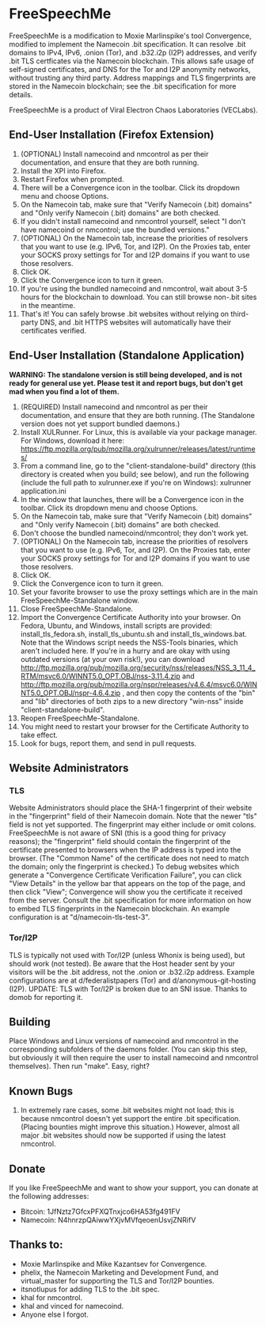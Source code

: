# FreeSpeechMe

FreeSpeechMe is a modification to Moxie Marlinspike's tool Convergence, modified to implement the Namecoin .bit specification.  It can resolve .bit domains to IPv4, IPv6, .onion (Tor), and .b32.i2p (I2P) addresses, and verify .bit TLS certficates via the Namecoin blockchain.  This allows safe usage of self-signed certificates, and DNS for the Tor and I2P anonymity networks, without trusting any third party.  Address mappings and TLS fingerprints are stored in the Namecoin blockchain; see the .bit specification for more details.

FreeSpeechMe is a product of Viral Electron Chaos Laboratories (VECLabs).

## End-User Installation (Firefox Extension)

1. (OPTIONAL) Install namecoind and nmcontrol as per their documentation, and ensure that they are both running.
2. Install the XPI into Firefox.
3. Restart Firefox when prompted.
4. There will be a Convergence icon in the toolbar.  Click its dropdown menu and choose Options.
5. On the Namecoin tab, make sure that "Verify Namecoin (.bit) domains" and "Only verify Namecoin (.bit) domains" are both checked.
6. If you didn't install namecoind and nmcontrol yourself, select "I don't have namecoind or nmcontrol; use the bundled versions."
7. (OPTIONAL) On the Namecoin tab, increase the priorities of resolvers that you want to use (e.g. IPv6, Tor, and I2P).  On the Proxies tab, enter your SOCKS proxy settings for Tor and I2P domains if you want to use those resolvers.
8. Click OK.
9. Click the Convergence icon to turn it green.
10. If you're using the bundled namecoind and nmcontrol, wait about 3-5 hours for the blockchain to download.  You can still browse non-.bit sites in the meantime.
11. That's it!  You can safely browse .bit websites without relying on third-party DNS, and .bit HTTPS websites will automatically have their certificates verified.

## End-User Installation (Standalone Application)

**WARNING: The standalone version is still being developed, and is not ready for general use yet.  Please test it and report bugs, but don't get mad when you find a lot of them.**

1. (REQUIRED) Install namecoind and nmcontrol as per their documentation, and ensure that they are both running.  (The Standalone version does not yet support bundled daemons.)
2. Install XULRunner.  For Linux, this is available via your package manager.  For Windows, download it here: https://ftp.mozilla.org/pub/mozilla.org/xulrunner/releases/latest/runtimes/
3. From a command line, go to the "client-standalone-build" directory (this directory is created when you build; see below), and run the following (include the full path to xulrunner.exe if you're on Windows): xulrunner application.ini
4. In the window that launches, there will be a Convergence icon in the toolbar.  Click its dropdown menu and choose Options.
5. On the Namecoin tab, make sure that "Verify Namecoin (.bit) domains" and "Only verify Namecoin (.bit) domains" are both checked.
6. Don't choose the bundled namecoind/nmcontrol; they don't work yet.
7. (OPTIONAL) On the Namecoin tab, increase the priorities of resolvers that you want to use (e.g. IPv6, Tor, and I2P).  On the Proxies tab, enter your SOCKS proxy settings for Tor and I2P domains if you want to use those resolvers.
8. Click OK.
9. Click the Convergence icon to turn it green.
10. Set your favorite browser to use the proxy settings which are in the main FreeSpeechMe-Standalone window.
11. Close FreeSpeechMe-Standalone.
12. Import the Convergence Certificate Authority into your browser.  On Fedora, Ubuntu, and Windows, install scripts are provided: install_tls_fedora.sh, install_tls_ubuntu.sh and install_tls_windows.bat.  Note that the Windows script needs the NSS-Tools binaries, which aren't included here.  If you're in a hurry and are okay with using outdated versions (at your own risk!), you can download http://ftp.mozilla.org/pub/mozilla.org/security/nss/releases/NSS_3_11_4_RTM/msvc6.0/WINNT5.0_OPT.OBJ/nss-3.11.4.zip and http://ftp.mozilla.org/pub/mozilla.org/nspr/releases/v4.6.4/msvc6.0/WINNT5.0_OPT.OBJ/nspr-4.6.4.zip , and then copy the contents of the "bin" and "lib" directories of both zips to a new directory "win-nss" inside "client-standalone-build".
13. Reopen FreeSpeechMe-Standalone.
14. You might need to restart your browser for the Certificate Authority to take effect.
15. Look for bugs, report them, and send in pull requests.

## Website Administrators

### TLS

Website Administrators should place the SHA-1 fingerprint of their website in the "fingerprint" field of their Namecoin domain.  Note that the newer "tls" field is not yet supported.  The fingerprint may either include or omit colons.  FreeSpeechMe is not aware of SNI (this is a good thing for privacy reasons); the "fingerprint" field should contain the fingerprint of the certificate presented to browsers when the IP address is typed into the browser.  (The "Common Name" of the certificate does not need to match the domain; only the fingerprint is checked.)  To debug websites which generate a "Convergence Certificate Verification Failure", you can click "View Details" in the yellow bar that appears on the top of the page, and then click "View"; Convergence will show you the certificate it received from the server.  Consult the .bit specification for more information on how to embed TLS fingerprints in the Namecoin blockchain.  An example configuration is at "d/namecoin-tls-test-3".

### Tor/I2P

TLS is typically not used with Tor/I2P (unless Whonix is being used), but should work (not tested).  Be aware that the Host header sent by your visitors will be the .bit address, not the .onion or .b32.i2p address.  Example configurations are at d/federalistpapers (Tor) and d/anonymous-git-hosting (I2P).  UPDATE: TLS with Tor/I2P is broken due to an SNI issue.  Thanks to domob for reporting it.

## Building

Place Windows and Linux versions of namecoind and nmcontrol in the corresponding subfolders of the daemons folder.  (You can skip this step, but obviously it will then require the user to install namecoind and nmcontrol themselves).  Then run "make".  Easy, right?

## Known Bugs

1. In extremely rare cases, some .bit websites might not load; this is because nmcontrol doesn't yet support the entire .bit specification.  (Placing bounties might improve this situation.)  However, almost all major .bit websites should now be supported if using the latest nmcontrol.

## Donate

If you like FreeSpeechMe and want to show your support, you can donate at the following addresses:

* Bitcoin: 1JfNztz7GfcxPFXQTnxjco6HA53fg491FV
* Namecoin: N4hnrzpQAiwwYXjvMVfqeoenUsvjZNRifV

## Thanks to:

* Moxie Marlinspike and Mike Kazantsev for Convergence.
* phelix, the Namecoin Marketing and Development Fund, and virtual_master for supporting the TLS and Tor/I2P bounties.
* itsnotlupus for adding TLS to the .bit spec.
* khal for nmcontrol.
* khal and vinced for namecoind.
* Anyone else I forgot.
